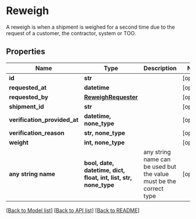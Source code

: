 # Reweigh

A reweigh  is when a shipment is weighed for a second time due to the request of a customer, the contractor, system or TOO.

## Properties
Name | Type | Description | Notes
------------ | ------------- | ------------- | -------------
**id** | **str** |  | [optional] 
**requested_at** | **datetime** |  | [optional] 
**requested_by** | [**ReweighRequester**](ReweighRequester.md) |  | [optional] 
**shipment_id** | **str** |  | [optional] 
**verification_provided_at** | **datetime, none_type** |  | [optional] 
**verification_reason** | **str, none_type** |  | [optional] 
**weight** | **int, none_type** |  | [optional] 
**any string name** | **bool, date, datetime, dict, float, int, list, str, none_type** | any string name can be used but the value must be the correct type | [optional]

[[Back to Model list]](../README.md#documentation-for-models) [[Back to API list]](../README.md#documentation-for-api-endpoints) [[Back to README]](../README.md)


